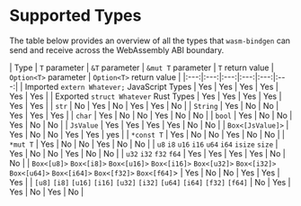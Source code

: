 # Supported Types

The table below provides an overview of all the types that `wasm-bindgen` can
send and receive across the WebAssembly ABI boundary.

| Type | `T` parameter | `&T` parameter | `&mut T` parameter | `T` return value | `Option<T>` parameter | `Option<T>` return value |
|:---:|:---:|:---:|:---:|:---:|:---:|
| Imported `extern Whatever;` JavaScript Types | Yes | Yes | Yes | Yes | Yes | Yes |
| Exported `struct Whatever` Rust Types | Yes | Yes | Yes | Yes | Yes | Yes |
| `str` | No | Yes | No | Yes | Yes | No |
| `String` | Yes | No | No | Yes | Yes | Yes |
| `char` | Yes | No | No | Yes | No | No |
| `bool` | Yes | No | No | Yes | No | No |
| `JsValue` | Yes | Yes | Yes | Yes | No | No |
| `Box<[JsValue]>` | Yes | No | No | Yes | Yes | yes |
| `*const T` | Yes | No | No | Yes | No | No |
| `*mut T` | Yes | No | No | Yes | No | No |
| `u8` `i8` `u16` `i16` `u64` `i64` `isize` `size` | Yes | No | No | Yes | No | No |
| `u32` `i32` `f32` `f64` | Yes | Yes | Yes | Yes | No | No |
| `Box<[u8]>`  `Box<[i8]>` `Box<[u16]>` `Box<[i16]>` `Box<[u32]>` `Box<[i32]>` `Box<[u64]>` `Box<[i64]>` `Box<[f32]>` `Box<[f64]`> | Yes | No | No | Yes | Yes | Yes |
| `[u8]` `[i8]` `[u16]` `[i16]` `[u32]` `[i32]` `[u64]` `[i64]` `[f32]` `[f64]` | No | Yes | Yes | No | Yes | No |
